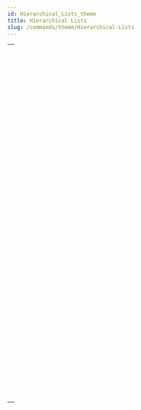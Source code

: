 ```yaml
---
id: Hierarchical_Lists_theme
title: Hierarchical Lists
slug: /commands/theme/Hierarchical-Lists
---
```



||
|---|
|[<!-- INCLUDE #_command_.APPEND TO LIST.Syntax -->](../../commands-legacy/append-to-list.md)<br/>|
|[<!-- INCLUDE #_command_.CLEAR LIST.Syntax -->](../../commands-legacy/clear-list.md)<br/>|
|[<!-- INCLUDE #_command_.Copy list.Syntax -->](../../commands-legacy/copy-list.md)<br/>|
|[<!-- INCLUDE #_command_.Count list items.Syntax -->](../../commands-legacy/count-list-items.md)<br/>|
|[<!-- INCLUDE #_command_.DELETE FROM LIST.Syntax -->](../../commands-legacy/delete-from-list.md)<br/>|
|[<!-- INCLUDE #_command_.Find in list.Syntax -->](../../commands-legacy/find-in-list.md)<br/>|
|[<!-- INCLUDE #_command_.GET LIST ITEM.Syntax -->](../../commands-legacy/get-list-item.md)<br/>|
|[<!-- INCLUDE #_command_.Get list item font.Syntax -->](../../commands-legacy/get-list-item-font.md)<br/>|
|[<!-- INCLUDE #_command_.GET LIST ITEM ICON.Syntax -->](../../commands-legacy/get-list-item-icon.md)<br/>|
|[<!-- INCLUDE #_command_.GET LIST ITEM PARAMETER.Syntax -->](../../commands-legacy/get-list-item-parameter.md)<br/>|
|[<!-- INCLUDE #_command_.GET LIST ITEM PARAMETER ARRAYS.Syntax -->](../../commands-legacy/get-list-item-parameter-arrays.md)<br/>|
|[<!-- INCLUDE #_command_.GET LIST ITEM PROPERTIES.Syntax -->](../../commands-legacy/get-list-item-properties.md)<br/>|
|[<!-- INCLUDE #_command_.GET LIST PROPERTIES.Syntax -->](../../commands-legacy/get-list-properties.md)<br/>|
|[<!-- INCLUDE #_command_.INSERT IN LIST.Syntax -->](../../commands-legacy/insert-in-list.md)<br/>|
|[<!-- INCLUDE #_command_.Is a list.Syntax -->](../../commands-legacy/is-a-list.md)<br/>|
|[<!-- INCLUDE #_command_.List item parent.Syntax -->](../../commands-legacy/list-item-parent.md)<br/>|
|[<!-- INCLUDE #_command_.List item position.Syntax -->](../../commands-legacy/list-item-position.md)<br/>|
|[<!-- INCLUDE #_command_.LIST OF CHOICE LISTS.Syntax -->](../../commands-legacy/list-of-choice-lists.md)<br/>|
|[<!-- INCLUDE #_command_.Load list.Syntax -->](../../commands-legacy/load-list.md)<br/>|
|[<!-- INCLUDE #_command_.New list.Syntax -->](../../commands-legacy/new-list.md)<br/>|
|[<!-- INCLUDE #_command_.SAVE LIST.Syntax -->](../../commands-legacy/save-list.md)<br/>|
|[<!-- INCLUDE #_command_.SELECT LIST ITEMS BY POSITION.Syntax -->](../../commands-legacy/select-list-items-by-position.md)<br/>|
|[<!-- INCLUDE #_command_.SELECT LIST ITEMS BY REFERENCE.Syntax -->](../../commands-legacy/select-list-items-by-reference.md)<br/>|
|[<!-- INCLUDE #_command_.Selected list items.Syntax -->](../../commands-legacy/selected-list-items.md)<br/>|
|[<!-- INCLUDE #_command_.SET LIST ITEM.Syntax -->](../../commands-legacy/set-list-item.md)<br/>|
|[<!-- INCLUDE #_command_.SET LIST ITEM FONT.Syntax -->](../../commands-legacy/set-list-item-font.md)<br/>|
|[<!-- INCLUDE #_command_.SET LIST ITEM ICON.Syntax -->](../../commands-legacy/set-list-item-icon.md)<br/>|
|[<!-- INCLUDE #_command_.SET LIST ITEM PARAMETER.Syntax -->](../../commands-legacy/set-list-item-parameter.md)<br/>|
|[<!-- INCLUDE #_command_.SET LIST ITEM PROPERTIES.Syntax -->](../../commands-legacy/set-list-item-properties.md)<br/>|
|[<!-- INCLUDE #_command_.SET LIST PROPERTIES.Syntax -->](../../commands-legacy/set-list-properties.md)<br/>|
|[<!-- INCLUDE #_command_.SORT LIST.Syntax -->](../../commands-legacy/sort-list.md)<br/>|
